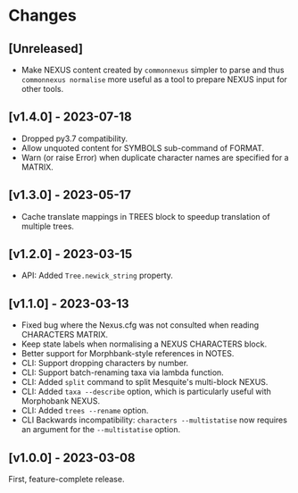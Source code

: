 # Changes

## [Unreleased]

- Make NEXUS content created by `commonnexus` simpler to parse and thus
  `commonnexus normalise` more useful as a tool to prepare NEXUS input for
  other tools.


## [v1.4.0] - 2023-07-18

- Dropped py3.7 compatibility.
- Allow unquoted content for SYMBOLS sub-command of FORMAT.
- Warn (or raise Error) when duplicate character names are specified for a MATRIX.


## [v1.3.0] - 2023-05-17

- Cache translate mappings in TREES block to speedup translation of multiple trees.


## [v1.2.0] - 2023-03-15

- API: Added `Tree.newick_string` property.


## [v1.1.0] - 2023-03-13

- Fixed bug where the Nexus.cfg was not consulted when reading CHARACTERS MATRIX.
- Keep state labels when normalising a NEXUS CHARACTERS block.
- Better support for Morphbank-style references in NOTES.
- CLI: Support dropping characters by number.
- CLI: Support batch-renaming taxa via lambda function.
- CLI: Added `split` command to split Mesquite's multi-block NEXUS.
- CLI: Added `taxa --describe` option, which is particularly useful with Morphobank NEXUS.
- CLI: Added `trees --rename` option.
- CLI Backwards incompatibility: `characters --multistatise` now requires an argument for
  the `--multistatise` option.


## [v1.0.0] - 2023-03-08

First, feature-complete release.

